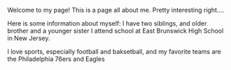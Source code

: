 Welcome to my page! 
This is a page all about me. Pretty interesting right....

Here is some information about myself:
I have two siblings, and older brother and a younger sister
I attend school at East Brunswick High School in New Jersey. 

I love sports, especially football and baksetball, and my favorite teams are the Philadelphia 76ers and Eagles
